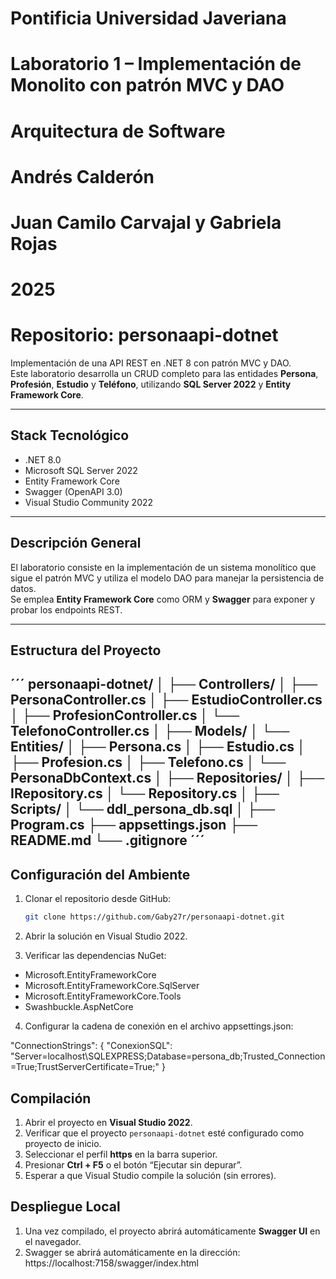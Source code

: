 # Pontificia Universidad Javeriana
# Laboratorio 1 – Implementación de Monolito con patrón MVC y DAO
# Arquitectura de Software
# Andrés Calderón
# Juan Camilo Carvajal y Gabriela Rojas
# 2025

# Repositorio: personaapi-dotnet

Implementación de una API REST en .NET 8 con patrón MVC y DAO.  
Este laboratorio desarrolla un CRUD completo para las entidades **Persona**, **Profesión**, **Estudio** y **Teléfono**, utilizando **SQL Server 2022** y **Entity Framework Core**.

---

## Stack Tecnológico

- .NET 8.0  
- Microsoft SQL Server 2022  
- Entity Framework Core  
- Swagger (OpenAPI 3.0)
- Visual Studio Community 2022

---

## Descripción General

El laboratorio consiste en la implementación de un sistema monolítico que sigue el patrón MVC y utiliza el modelo DAO para manejar la persistencia de datos.  
Se emplea **Entity Framework Core** como ORM y **Swagger** para exponer y probar los endpoints REST.

---

## Estructura del Proyecto
´´´
personaapi-dotnet/
│
├── Controllers/
│ ├── PersonaController.cs
│ ├── EstudioController.cs
│ ├── ProfesionController.cs
│ └── TelefonoController.cs
│
├── Models/
│ └── Entities/
│ ├── Persona.cs
│ ├── Estudio.cs
│ ├── Profesion.cs
│ ├── Telefono.cs
│ └── PersonaDbContext.cs
│
├── Repositories/
│ ├── IRepository.cs
│ └── Repository.cs
│
├── Scripts/
│ └── ddl_persona_db.sql
│
├── Program.cs
├── appsettings.json
├── README.md
└── .gitignore
´´´
---

## Configuración del Ambiente

1. Clonar el repositorio desde GitHub:
   ```bash
   git clone https://github.com/Gaby27r/personaapi-dotnet.git
   ```
2. Abrir la solución en Visual Studio 2022.

3. Verificar las dependencias NuGet:

- Microsoft.EntityFrameworkCore
- Microsoft.EntityFrameworkCore.SqlServer
- Microsoft.EntityFrameworkCore.Tools
- Swashbuckle.AspNetCore

4. Configurar la cadena de conexión en el archivo appsettings.json:

"ConnectionStrings": {
  "ConexionSQL": "Server=localhost\\SQLEXPRESS;Database=persona_db;Trusted_Connection=True;TrustServerCertificate=True;"
}

## Compilación
1. Abrir el proyecto en **Visual Studio 2022**.
2. Verificar que el proyecto `personaapi-dotnet` esté configurado como proyecto de inicio.
3. Seleccionar el perfil **https** en la barra superior.
4. Presionar **Ctrl + F5** o el botón “Ejecutar sin depurar”.
5. Esperar a que Visual Studio compile la solución (sin errores).

## Despliegue Local
1. Una vez compilado, el proyecto abrirá automáticamente **Swagger UI** en el navegador.
2. Swagger se abrirá automáticamente en la dirección:
https://localhost:7158/swagger/index.html
